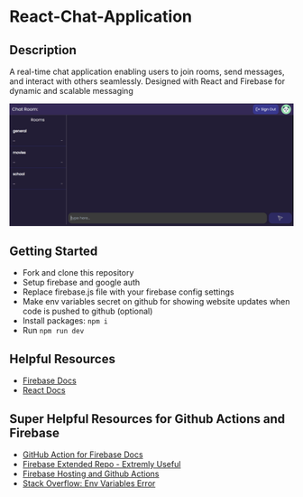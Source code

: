 # React-Chat-Application

## Description
A real-time chat application enabling users to join rooms, send messages, and interact with others seamlessly. Designed with React and Firebase for dynamic and scalable messaging

![Chat Img](public/chat_img.png)

## Getting Started
* Fork and clone this repository
* Setup firebase and google auth
* Replace firebase.js file with your firebase config settings
* Make env variables secret on github for showing website updates when code is pushed to github (optional)
* Install packages: ```npm i```
* Run ```npm run dev```

## Helpful Resources
* [Firebase Docs](https://firebase.google.com/docs/web/setup?_gl=1*13xzwsi*_up*MQ..*_ga*MTIwNTk5MzY1MC4xNzIzNzEwMzY3*_ga_CW55HF8NVT*MTcyMzcxMDM2Ny4xLjAuMTcyMzcxMDM2Ny4wLjAuMA..)
* [React Docs](https://react.dev/reference/react/useRef)

## Super Helpful Resources for Github Actions and Firebase
* [GitHub Action for Firebase Docs](https://github.com/marketplace/actions/github-action-for-firebase)
* [Firebase Extended Repo - Extremly Useful](https://github.com/FirebaseExtended/action-hosting-deploy)
* [Firebase Hosting and Github Actions](https://www.youtube.com/watch?v=PUuyqbVtQTQ)
* [Stack Overflow: Env Variables Error](https://stackoverflow.com/questions/66247264/github-actions-how-can-i-make-my-env-variablestored-in-env-file-available-i)
